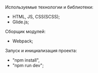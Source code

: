 Используемые технологии и библиотеки: 
- HTML, JS, CSS(SCSS);
- Glide.js;

Сборщик модулей: 
- Webpack;

Запуск и инициализация проекта: 
- "npm install", 
- "npm run dev";